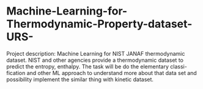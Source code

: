# Machine-Learning-for-Thermodynamic-Property-dataset-URS-
Project description: Machine Learning for NIST JANAF thermodynamic dataset. NIST and other agencies provide a thermodynamic dataset to predict the entropy, enthalpy. The task will be do the elementary classi- fication and other ML approach to understand more about that data set and possibility implement the similar thing with kinetic dataset.
